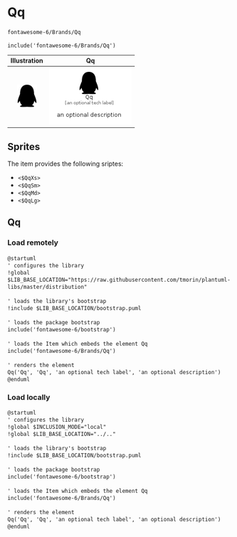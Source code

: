 # Qq


```text
fontawesome-6/Brands/Qq
```

```text
include('fontawesome-6/Brands/Qq')
```



| Illustration | Qq |
| :---: | :---: |
| ![illustration for Illustration](../../fontawesome-6/Brands/Qq.png) | ![illustration for Qq](../../fontawesome-6/Brands/Qq.Local.png) |



## Sprites
The item provides the following sriptes:

- `<$QqXs>`
- `<$QqSm>`
- `<$QqMd>`
- `<$QqLg>`





## Qq

### Load remotely
```plantuml
@startuml
' configures the library
!global $LIB_BASE_LOCATION="https://raw.githubusercontent.com/tmorin/plantuml-libs/master/distribution"

' loads the library's bootstrap
!include $LIB_BASE_LOCATION/bootstrap.puml

' loads the package bootstrap
include('fontawesome-6/bootstrap')

' loads the Item which embeds the element Qq
include('fontawesome-6/Brands/Qq')

' renders the element
Qq('Qq', 'Qq', 'an optional tech label', 'an optional description')
@enduml
```

### Load locally
```plantuml
@startuml
' configures the library
!global $INCLUSION_MODE="local"
!global $LIB_BASE_LOCATION="../.."

' loads the library's bootstrap
!include $LIB_BASE_LOCATION/bootstrap.puml

' loads the package bootstrap
include('fontawesome-6/bootstrap')

' loads the Item which embeds the element Qq
include('fontawesome-6/Brands/Qq')

' renders the element
Qq('Qq', 'Qq', 'an optional tech label', 'an optional description')
@enduml
```

